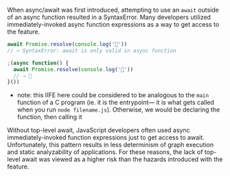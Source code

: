 
When async/await was first introduced, attempting to use an `await` outside of an async function resulted in a SyntaxError. Many developers utilized immediately-invoked async function expressions as a way to get access to the feature.

```js
await Promise.resolve(console.log('🎉'))
// → SyntaxError: await is only valid in async function

;(async function() {
  await Promise.resolve(console.log('🎉'))
  // → 🎉
}())
```
- note: this IIFE here could be considered to be analogous to the `main` function of a C program (ie. it is the entrypoint— it is what gets called when you run `node filename.js`). Otherwise, we would be declaring the function, then calling it

Without top-level await, JavaScript developers often used async immediately-invoked function expressions just to get access to await. Unfortunately, this pattern results in less determinism of graph execution and static analyzability of applications. For these reasons, the lack of top-level await was viewed as a higher risk than the hazards introduced with the feature.

